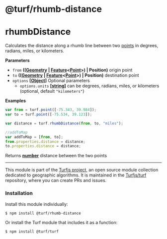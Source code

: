# @turf/rhumb-distance

# rhumbDistance

Calculates the distance along a rhumb line between two [points](http://geojson.org/geojson-spec.html#point) in degrees, radians,
miles, or kilometers.

**Parameters**

-   `from` **(([Geometry](http://geojson.org/geojson-spec.html#geometry) \| [Feature](http://geojson.org/geojson-spec.html#feature-objects)&lt;[Point](http://geojson.org/geojson-spec.html#point)>) | Position)** origin point
-   `to` **(([Geometry](http://geojson.org/geojson-spec.html#geometry) \| [Feature](http://geojson.org/geojson-spec.html#feature-objects)&lt;[Point](http://geojson.org/geojson-spec.html#point)>) | Position)** destination point
-   `options` **\[[Object](https://developer.mozilla.org/en-US/docs/Web/JavaScript/Reference/Global_Objects/Object)]** Optional parameters
    -   `options.units` **\[[string](https://developer.mozilla.org/en-US/docs/Web/JavaScript/Reference/Global_Objects/String)]** can be degrees, radians, miles, or kilometers (optional, default `"kilometers"`)

**Examples**

```javascript
var from = turf.point([-75.343, 39.984]);
var to = turf.point([-75.534, 39.123]);

var distance = turf.rhumbDistance(from, to, "miles");

//addToMap
var addToMap = [from, to];
from.properties.distance = distance;
to.properties.distance = distance;
```

Returns **[number](https://developer.mozilla.org/en-US/docs/Web/JavaScript/Reference/Global_Objects/Number)** distance between the two points

<!-- This file is automatically generated. Please don't edit it directly:
if you find an error, edit the source file (likely index.js), and re-run
./scripts/generate-readmes in the turf project. -->

---

This module is part of the [Turfjs project](http://turfjs.org/), an open source
module collection dedicated to geographic algorithms. It is maintained in the
[Turfjs/turf](https://github.com/Turfjs/turf) repository, where you can create
PRs and issues.

### Installation

Install this module individually:

```sh
$ npm install @turf/rhumb-distance
```

Or install the Turf module that includes it as a function:

```sh
$ npm install @turf/turf
```
